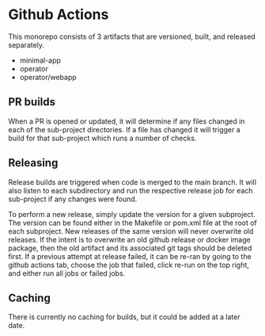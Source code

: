 # Github Actions
This monorepo consists of 3 artifacts that are versioned, built, and released separately.
- minimal-app
- operator
- operator/webapp

## PR builds
When a PR is opened or updated, it will determine if any files changed in each of the sub-project directories.
If a file has changed it will trigger a build for that sub-project which runs a number of checks.

## Releasing
Release builds are triggered when code is merged to the main branch.
It will also listen to each subdirectory and run the respective release job for each sub-project if any changes were found.

To perform a new release, simply update the version for a given subproject.
The version can be found either in the Makefile or pom.xml file at the root of each subproject.
New releases of the same version will never overwrite old releases.
If the intent is to overwrite an old github release or docker image package, then the old artifact and its associated git tags should be deleted first.
If a previous attempt at release failed, it can be re-ran by going to the github actions tab, choose the job that failed, click re-run on the top right, and either run all jobs or failed jobs.

## Caching
There is currently no caching for builds, but it could be added at a later date.
